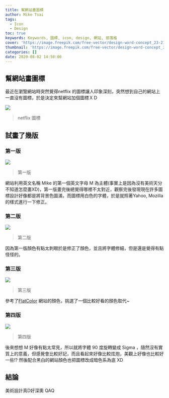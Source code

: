 ```yaml
---
title: 幫網站畫圖標
author: Mike Tsai
tags:
  - Icon
  - Design
toc: true
keywords: Keywords, 圖標, icon, design, 網站, 部落格
cover: 'https://image.freepik.com/free-vector/design-word-concept_23-2147844787.jpg'
thumbnail: 'https://image.freepik.com/free-vector/design-word-concept_23-2147844787.jpg'
categories: []
date: 2020-08-02 14:50:00
---
```


## 幫網站畫圖標

最近在瀏覽網站時突然覺得netflix 的圖標讓人印象深刻，突然想到自己的網站上一直沒有圖標，於是決定來幫網站加個圖標ＸＤ

<!-- more -->

![](https://d2.alternativeto.net/dist/icons/netflix_98388.png?width=64&height=64&mode=crop&upscale=false)
> netflix 圖標


## 試畫了幾版

### 第一版
![](https://i.imgur.com/FBEycn2.png)
> 第一版

網站利用英文名稱 Mike 的第一個英文字母 M 為主體(事實上是因為沒有美術天分不知道怎麼畫XD)，第一版畫完後總覺得哪裡不太對近，觀察完後發現現在許多圖標設計好像都是將背景色圖滿，而圖標用白色的字體，於是就照著Yahoo, Mozilla 的樣式進行一下修正。
<!--more-->

### 第二版
![](https://i.imgur.com/vVujQIO.png)
> 第二版

因為第一版顏色有點太刺眼於是修正了顏色，並且將字體修細，但是還是覺得有點怪怪的。

### 第三版
![](https://i.imgur.com/2LusaG9.png)
> 第三版

參考了[FlatColor](https://flatuicolors.com/palette/ca) 網站的顏色，挑選了一個比較好看的顏色取代~

### 第四版
![](https://i.imgur.com/QSHPJUz.png)
> 第四版

後來想想 M 好像有點太常見，所以就將字體 90 度旋轉變成 Sigma ，隨然沒有實質上的意義，但感覺會比較好記，而且看起來好像比較炫炮，美觀上好像也比較好一些!? 然後配合黑白的網站顏色也把圖標改成暗色系為底 XD


## 結論
美術設計真D好深奧 QAQ

